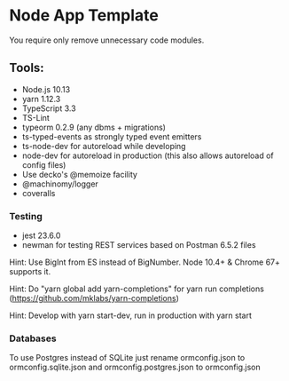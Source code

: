 # Node App Template

You require only remove unnecessary code modules.

## Tools:

- Node.js 10.13
- yarn 1.12.3
- TypeScript 3.3
- TS-Lint
- typeorm 0.2.9 (any dbms + migrations)
- ts-typed-events as strongly typed event emitters
- ts-node-dev for autoreload while developing
- node-dev for autoreload in production (this also allows autoreload of config files) 
- Use decko's @memoize facility 
- @machinomy/logger
- coveralls

### Testing

- jest 23.6.0
- newman for testing REST services based on Postman 6.5.2 files

Hint: Use BigInt from ES instead of BigNumber. Node 10.4+ & Chrome 67+ supports it.

Hint: Do "yarn global add yarn-completions" for yarn run completions (https://github.com/mklabs/yarn-completions)

Hint: Develop with yarn start-dev, run in production with yarn start


### Databases

To use Postgres instead of SQLite just rename ormconfig.json to ormconfig.sqlite.json and ormconfig.postgres.json to ormconfig.json
